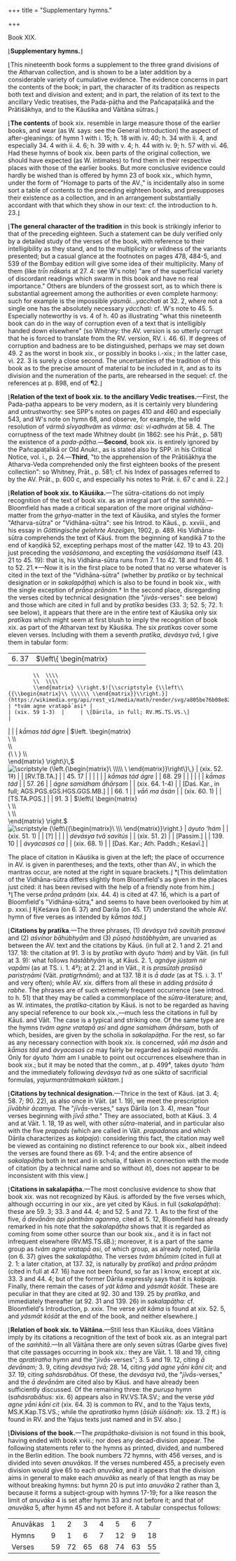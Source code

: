 +++
title = "Supplementary hymns."

+++




Book XIX.

⌊**Supplementary hymns.**⌋

⌊This nineteenth book forms a supplement to the three grand divisions of
the Atharvan collection, and is shown to be a later addition by a
considerable variety of cumulative evidence. The evidence concerns in
part the contents of the book; in part, the character of its tradition
as respects both text and division and extent; and in part, the relation
of its text to the ancillary Vedic treatises, the Pada-pāṭha and the
Pañcapaṭalikā and the Prātiśākhya, and to the Kāuśika and Vāitāna
sūtras.⌋

⌊**The contents** of book xix. resemble in large measure those of the
earlier books, and wear (as W. says: see the General Introduction) the
aspect of after-gleanings: of hymn 1 with i. 15; h. 18 with iv. 40; h.
34 with ii. 4, and especially 34. 4 with ii. 4. 6; h. 39 with v. 4; h.
44 with iv. 9; h. 57 with vi. 46. Had these hymns of book xix. been
parts of the original collection, we should have expected (as W.
intimates) to find them in their respective places with those of the
earlier books. But more conclusive evidence could hardly be wished than
is offered by hymn 23 of book xix., which hymn, under the form of
"Homage to parts of the AV.," is incidentally also in some sort a table
of contents to the preceding eighteen books, and presupposes their
existence as a collection, and in an arrangement substantially accordant
with that which they show in our text: cf. the introduction to h. 23.⌋

⌊**The general character of the tradition** in this book is strikingly
inferior to that of the preceding eighteen. Such a statement can be duly
verified only by a detailed study of the verses of the book, with
reference to their intelligibility as they stand, and to the
multiplicity or wildness of the variants presented; but a casual glance
at the footnotes on pages 478, 484-5, and 539 of the Bombay edition will
give some idea of their multiplicity. Many of them (like *trī́n nā́kaṅs*
at 27. 4: see W's note) "are of the superficial variety of discordant
readings which swarm in this book and have no real importance." Others
are blunders of the grossest sort, as to which there is substantial
agreement among the authorities or even complete harmony: such for
example is the impossible *yásmāi...yacchati* at 32. 2, where not a
single one has the absolutely necessary *yácchati:* cf. W's note to 45.
5. Especially noteworthy is vs. 4 of h. 40 as illustrating "what this
nineteenth book can do in the way of corruption even of a text that is
intelligibly handed down elsewhere" (so Whitney: the AV. version is so
utterly corrupt that he is forced to translate from the RV. version, RV.
i. 46. 6). If degrees of corruption and badness are to be distinguished,
perhaps we may set down 49. 2 as the worst in book xix., or possibly in
books i.-xix.; in the latter case, vi. 22. 3 is surely a close second.
The uncertainties of the tradition of this book as to the precise amount
of material to be included in it, and as to its division and the
numeration of the parts, are rehearsed in the sequel: cf. the references
at p. 898, end of ¶2.⌋

⌊**Relation of the text of book xix. to the ancillary Vedic
treatises.**—First, the Pada-paṭha appears to be very modern, as it is
certainly very blundering and untrustworthy: see SPP's notes on pages
410 and 460 and especially 543, and W's note on hymn 68, and observe,
for example, the wild resolution of *vármā sīvyadhvám* as *várma: asi:
vi॰adhvám* at 58. 4. The corruptness of the text made Whitney doubt (in
1862: see his Prāt., p. 581) the existence of a
*pada-pāṭha*.—**Second**, book xix. is entirely ignored by the
Pañcapaṭalikā or Old Anukr., as is stated also by SPP. in his Critical
Notice, vol. i., p. 24.—**Third**, "to the apprehension of the
Prātiśākhya the Atharva-Veda comprehended only the first eighteen books
of the present collection": so Whitney, Prāt., p. 581; cf. his Index of
passages referred to by the AV. Prāt., p. 600 c, and especially his
notes to Prāt. ii. 67 c and ii. 22.⌋

⌊**Relation of book xix. to Kāuśika.**—The sūtra-citations do not imply
recognition of the text of book xix. as an integral part of the
*saṁhitā*.—Bloomfield has made a critical separation of the more
original *vidhāna*-matter from the *gṛhya*-matter in the text of
Kāuśika, and styles the former "Atharva-sūtra" or "Vidhāna-sūtra": see
his Introd. to Kāuś., p. xxviii., and his essay in *Göttingische
gelehrte Anzeigen*, 1902, p. 489. His Vidhāna-sūtra comprehends the text
of Kāuś. from the beginning of kaṇḍikā 7 to the end of kaṇḍikā 52,
excepting perhaps most of the matter (42. 19 to 43. 20) just preceding
the *vaśāśamana*, and excepting the *vaśāśamana* itself (43. 21 to 45.
19): that is, his Vidhāna-sūtra runs from 7. 1 to 42. 18 and from 46. 1
to 52. 21.\*—Now it is in the first place to be noted that no verse
whatever is cited in the text of the "Vidhāna-sūtra" (whether by
*pratīka* or by technical designation or in *sakalapāṭha*) which is also
to be found in book xix., with the single exception of *prā́ṇa prāṇám*.†
In the second place, disregarding the verses cited by technical
designation (the "*jivās*-verses": see below) and those which are cited
in full and by *pratīka* besides (33. 3; 52. 5; 72. 1: see below), it
appears that there are in the entire text of Kāuśika only six *pratīkas*
which might seem at first blush to imply the recognition of book xix. as
part of the Atharvan text by Kāuśika. The six *pratīkas* cover some
eleven verses. Including with them a seventh *pratīka*, *devásya tvā*, I
give them in tabular form:

|          |                                                                                                                                                                                                       |                         |                                                                                                                                                                                                                      |                |     |                                                 |
|----------|-------------------------------------------------------------------------------------------------------------------------------------------------------------------------------------------------------|-------------------------|----------------------------------------------------------------------------------------------------------------------------------------------------------------------------------------------------------------------|----------------|-----|-------------------------------------------------|
| 6\. 37   | $\\left\\{ \\begin{matrix}                                                                                                                                                                            
            \\  \\\\                                                                                                                                                                                               
            \\  \\\\                                                                                                                                                                                               
            \\end{matrix} \\right.$![\\scriptstyle {\\left\\{{\\begin{matrix}\\ \\\\\\ \\end{matrix}}\\right.}](https://wikimedia.org/api/rest_v1/media/math/render/svg/a805be76b08e8207095bda8d1a702e7b5f9fc14e)  | *tvám agne vratapā́ asi* |                                                                                                                                                                                                                      | (xix. 59 1-3)  |     | \[Dārila, in full; RV.MS.TS.VS.\]               |
|          |                                                                                                                                                                                                       | *kā́mas tád ágre*        | $\\left. \\begin{matrix}                                                                                                                                                                                             
                                                                                                                                                                                                                                              \\  \\\\                                                                                                                                                                                                              
                                                                                                                                                                                                                                               \\\\                                                                                                                                                                                                                 
                                                                                                                                                                                                                                              {\\ \\ } \\\\                                                                                                                                                                                                         
                                                                                                                                                                                                                                              \\end{matrix} \\right\\}\\,$![\\scriptstyle {\\left.{\\begin{matrix}\\ \\\\\\\\\\ \\ \\end{matrix}}\\right\\}\\,}](https://wikimedia.org/api/rest_v1/media/math/render/svg/bab91f07e3740200c218ea4a7f62f0ad57781183)  | (xix. 52. 1‡)  |     | \[RV.TB.TA.\]                                   |
| 45\. 17  |                                                                                                                                                                                                       |                         |                                                                                                                                                                                                                      |                |     | *kā́mas tád ágre*                                |
| 68\. 29  |                                                                                                                                                                                                       |                         |                                                                                                                                                                                                                      |                |     | *kā́mas tád*                                     |
| 57\. 26  |                                                                                                                                                                                                       | *ágne samídham ā́hārṣam* |                                                                                                                                                                                                                      | (xix. 64. 1-4) |     | \[Daś. Kar., in full; AGS.PGS.śGS.HGS.GGS.MB.\] |
| 66\. 1   |                                                                                                                                                                                                       | *vā́n̄ ma āsán*           |                                                                                                                                                                                                                      | (xix. 60. 1)   |     | \[TS.TA.PGS.\]                                  |
| 91\. 3   | $\\left\\{ \\begin{matrix}                                                                                                                                                                            
            \\  \\\\                                                                                                                                                                                               
            \\  \\\\                                                                                                                                                                                               
            \\end{matrix} \\right.$![\\scriptstyle {\\left\\{{\\begin{matrix}\\ \\\\\\ \\end{matrix}}\\right.}](https://wikimedia.org/api/rest_v1/media/math/render/svg/a805be76b08e8207095bda8d1a702e7b5f9fc14e)  | *áyuto ‘hám*            |                                                                                                                                                                                                                      | (xix. 51. 1)   |     | \[?\]                                           |
|          |                                                                                                                                                                                                       | *devásya tvā savitús*   |                                                                                                                                                                                                                      | (xix. 51. 2)   |     | \[Passim.\]                                     |
| 139\. 10 |                                                                                                                                                                                                       | *ávyacasaś ca*          |                                                                                                                                                                                                                      | (xix. 68. 1)   |     | \[Daś. Kar.; Ath. Paddh.; Keśavī.\]             |

The place of citation in Kāuśika is given at the left; the place of
occurrence in AV. is given in parentheses; and the texts, other than
AV., in which the mantras occur, are noted at the right in square
brackets.⌋ \*⌊This delimitation of the Vidhāna-sūtra differs slightly
from Bloomfield's as given in the places just cited: it has been revised
with the help of a friendly note from him.⌋ †⌊The verse *prā́ṇa prāṇám*
(xix. 44. 4) is cited at 47. 16, which is a part of Bloomfield's
"Vidhāna-sūtra," and seems to have been overlooked by him at p. xxxi.⌋
‡⌊Keśava (on 6. 37) and Darila (on 45. 17) understand the whole AV. hymn
of five verses as intended by *kā́mas tád*.⌋

⌊**Citations by pratīka**.—The three phrases, (1) *devásya tvā savitúḥ
prasavé* and (2) *aśvínor bāhúbhyām* and (3) *pūṣṇó hástābhyām*, are
unvaried as between the AV. text and the citations by Kāuś. (in full at
2. 1 and 2. 21 and 137. 18: the citation at 91. 3 is by *pratīka* with
*áyuto ‘hám*) and by Vāit. (in full at 3. 9): what follows *hástābhyām*
is, at Kāuś. 2. 1, *agnáye júṣṭaṁ nír vapāmi* (as at TS. i. 1. 4²); at
2. 21 and in Vāit., it is *prasūtaḥ praśiṣā paristṛṇāmi* (Vāit.
*pratigṛhnāmi*); and at 137. 18 it is *ā́ dade* (as at TS. i. 3. 1¹ and
very often); while AV. xix. differs from all these in adding *prásūta ā́
rabhe*. The phrases are of such extremely frequent occurrence (see
introd. to h. 51) that they may be called a commonplace of the
*sūtra*-literature; and, as W. intimates, the *pratīka*-citation by
Kāuś. is not to be regarded as having any special reference to our book
xix.,—much less the citations in full by Kāuś. and Vāit. The case is a
typical and striking one. Of the same type are the hymns *tvám agne
vratapā́ asi* and *ágne samídham ā́hārṣam*, both of which, besides, are
given by the scholia in *sakalapāṭha*. For the rest, so far as any
necessary connection with book xix. is concerned, *vā́n̄ ma āsán* and
*kā́mas tád* and *ávyacasaś ca* may fairly be regarded as *kalpajā
mantrās*. Only for *áyuto ‘hám* am I unable to point out occurrences
elsewhere than in book xix.; but it may be noted that the comm., at p.
499⁴, takes *áyuto ‘hám* and the immediately following *devásya tvā* as
one *sūkta* of sacrificial formulas, *yajurmantrātmakaṁ sūktam*.⌋

⌊**Citations by technical designation.**—Thrice in the text of Kāuś. (at
3. 4; 58. 7; 90. 22), as also once in Vāit. (at 1. 19), we meet the
prescription *jīvābhir ācamya*. The "*jīvā́s*-verses," says Dārila (on 3.
4), mean "four verses beginning with *jīvā́ stha*." They are associated,
both at Kāuś. 3. 4 and at Vāit. 1. 18, 19 as well, with other
*sūtra*-material, and in particular also with the five *prapads* (which
are called in Vāit. *prapadanas* and which Dārila characterizes as
*kalpaja*): considering this fact, the citation may well be viewed as
containing no distinct reference to our book xix., albeit indeed the
verses are found there as 69. 1-4; and the entire absence of
*sakalapāṭha* both in text and in scholia, if taken in connection with
the mode of citation (by a technical name and so without *iti*), does
not appear to be inconsistent with this view.⌋

⌊**Citations in sakalapāṭha.**—The most conclusive evidence to show that
book xix. was not recognized by Kāuś. is afforded by the five verses
which, although occurring in our xix., are yet cited by Kāuś. in full
(*sakalapāṭha*): these are 59. 3; 33. 3 and 44. 4; and 52. 5 and 72. 1.
As to the first of the five, *ā́ devā́nām ápi pánthām aganma*, cited at 5.
12, Bloomfield has already remarked in his note that the *sakalapāṭha*
shows that it is regarded as coming from some other source than our book
xix., and it is in fact not infrequent elsewhere (RV.MS.TS.śB.);
moreover, it is a part of the same group as *tvám agne vratapā́ asi*, of
which group, as already noted, Dārila (on 6. 37) gives the
*sakalapāṭha*. The verses *tvám bhū́mim* (cited in full at 2. 1: a later
citation, at 137. 32, is naturally by *pratīka*) and *prā́ṇa prāṇám*
(cited in full at 47. 16) have not been found, so far as I know, except
at xix. 33. 3 and 44. 4; but of the former Dārila expressly says that it
is *kalpaja*. Finally, there remain the cases of *yát kāma* and *yásmāt
kóśāt*. These are peculiar in that they are cited at 92. 30 and 139. 25
by *pratīka*, and immediately thereafter (at 92. 31 and 139. 26) in
*sakalapāṭha:* cf. Bloomfield's Introduction, p. xxix. The verse *yát
kāma* is found at xix. 52. 5, and *yásmāt kóśāt* at the end of the book,
and neither elsewhere.⌋

⌊**Relation of book xix. to Vāitāna.**—Still less than Kāuśika, does
Vāitāna imply by its citations a recognition of the text of book xix. as
an integral part of the *saṁhitā*.—In all Vāitāna there are only seven
sūtras (Garbe gives five) that cite passages occurring in book xix.:
they are Vāit. 1. 18 and 19, citing the *apratiratha* hymn and the
"*jivā́s*-verses"; 3. 5 and 19. 12, citing *ā́ devā́nam;* 3. 9, citing
*devásya tvā;* 28. 14, citing *yád agne yā́ni kā́ni cit;* and 37. 19,
citing *sahásrabāhus*. Of these, the *devásya tvā*, the
"*jīvā́s*-verses," and the *ā́ devā́nām* are cited also by Kāuś. and have
already been sufficiently discussed. Of the remaining three: the
*puruṣa* hymn (*sahásrabāhus:* xix. 6) appears also in RV.VS.TA.SV.;
and the verse *yád agne yā́ni kā́ni cit* (xix. 64. 3) is common to RV.,
and to the Yajus texts, MS.K.Kap.TS.VS.; while the *apratiratka* hymn
(*āśúḥ śíśānaḥ:* xix. 13. 2 ff.) is found in RV. and the Yajus texts
just named and in SV. also.⌋

⌊**Divisions of the book.**—The *prapāṭhaka*-division is not found in
this book, having ended with book xviii.; nor does any decad-division
appear. The following statements refer to the hymns as printed, divided,
and numbered in the Berlin edition. The book numbers 72 hymns, with 456
verses, and is divided into seven *anuvākas*. If the verses numbered
455, a precisely even division would give 65 to each *anuvāka*, and it
appears that the division aims in general to make each *anuvāka* as
nearly of that length as may be without breaking hymns: but hymn 20 is
put into *anuvāka* 2 rather than 3, because it forms a subject-group
with hymns 17-19; for a like reason the limit of *anuvāka* 4 is set
after hymn 33 and not before it; and that of *anuvāka* 5, after hymn 45
and not before it. A tabular conspectus follows:

|          |     |     |     |     |     |     |     |
|----------|-----|-----|-----|-----|-----|-----|-----|
| Anuvākas | 1   | 2   | 3   | 4   | 5   | 6   | 7   |
| Hymns    | 9   | 1   | 6   | 7   | 12  | 9   | 18  |
| Verses   | 59  | 72  | 65  | 68  | 74  | 63  | 55  |

